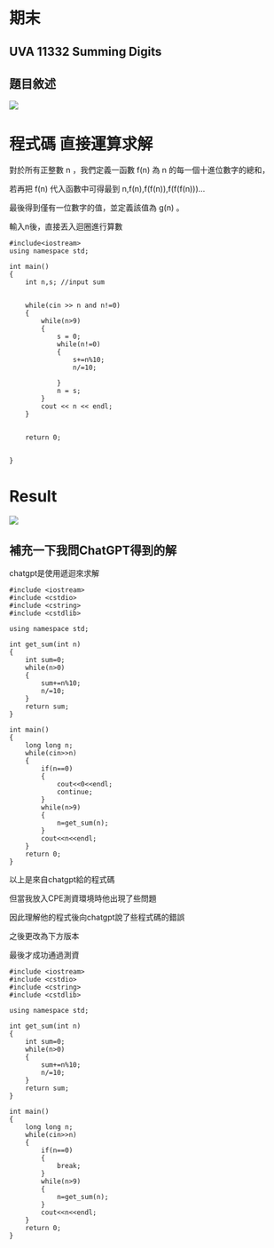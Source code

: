 # 期末

## UVA 11332 Summing Digits

## 題目敘述

![](https://i.imgur.com/TuwOrQ9.png)

# 程式碼 直接運算求解


對於所有正整數 n ，我們定義一函數 f(n) 為 n 的每一個十進位數字的總和，

若再把 f(n) 代入函數中可得最到 n,f(n),f(f(n)),f(f(f(n)))… 

最後得到僅有一位數字的值，並定義該值為 g(n) 。

輸入n後，直接丟入迴圈進行算數


```cpp!=
#include<iostream>
using namespace std;

int main()
{   
    int n,s; //input sum
    

    while(cin >> n and n!=0)
    {
        while(n>9)  
        {
            s = 0;
            while(n!=0)
            {
                s+=n%10;
                n/=10;

            } 
            n = s;
        }
        cout << n << endl;
    }
    
    
    return 0;


}
```

# Result

![](https://i.imgur.com/0uuPTo4.png)


## 補充一下我問ChatGPT得到的解
chatgpt是使用遞迴來求解
```cpp=
#include <iostream>
#include <cstdio>
#include <cstring>
#include <cstdlib>

using namespace std;

int get_sum(int n)
{
    int sum=0;
    while(n>0)
    {
        sum+=n%10;
        n/=10;
    }
    return sum;
}

int main()
{
    long long n;
    while(cin>>n)
    {
        if(n==0)
        {
            cout<<0<<endl;
            continue;
        }
        while(n>9)
        {
            n=get_sum(n);
        }
        cout<<n<<endl;
    }
    return 0;
}
```

以上是來自chatgpt給的程式碼

但當我放入CPE測資環境時他出現了些問題

因此理解他的程式後向chatgpt說了些程式碼的錯誤

之後更改為下方版本

最後才成功通過測資

```cpp=
#include <iostream>
#include <cstdio>
#include <cstring>
#include <cstdlib>

using namespace std;

int get_sum(int n)
{
    int sum=0;
    while(n>0)
    {
        sum+=n%10;
        n/=10;
    }
    return sum;
}

int main()
{
    long long n;
    while(cin>>n)
    {
        if(n==0)
        {
            break;
        }
        while(n>9)
        {
            n=get_sum(n);
        }
        cout<<n<<endl;
    }
    return 0;
}

```